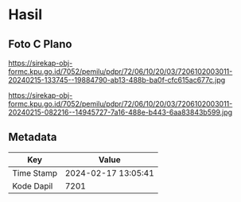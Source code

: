 # Hasil

## Foto C Plano

https://sirekap-obj-formc.kpu.go.id/7052/pemilu/pdpr/72/06/10/20/03/7206102003011-20240215-133745--19884790-ab13-488b-ba0f-cfc615ac677c.jpg

https://sirekap-obj-formc.kpu.go.id/7052/pemilu/pdpr/72/06/10/20/03/7206102003011-20240215-082216--14945727-7a16-488e-b443-6aa83843b599.jpg


## Metadata

| Key        | Value               |
| ---------- | ------------------- |
| Time Stamp | 2024-02-17 13:05:41 |
| Kode Dapil | 7201                |



